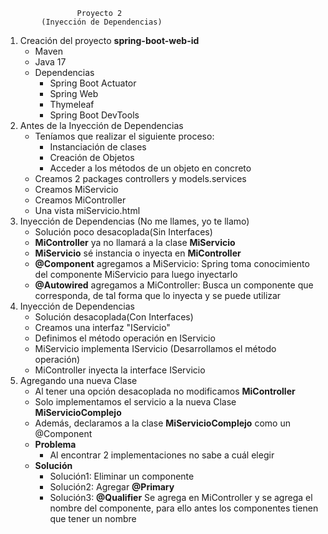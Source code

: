                     Proyecto 2
            (Inyección de Dependencias)

1. Creación del proyecto **spring-boot-web-id**
   - Maven
   - Java 17
   - Dependencias
     - Spring Boot Actuator 
     - Spring Web 
     - Thymeleaf
     - Spring Boot DevTools
2. Antes de la Inyección de Dependencias
   - Teníamos que realizar el siguiente proceso:
     - Instanciación de clases
     - Creación de Objetos
     - Acceder a los métodos de un objeto en concreto
   - Creamos 2 packages controllers y models.services
   - Creamos MiServicio
   - Creamos MiController
   - Una vista miServicio.html
3. Inyección de Dependencias (No me llames, yo te llamo)
   - Solución poco desacoplada(Sin Interfaces)
   - **MiController** ya no llamará a la clase **MiServicio**
   - **MiServicio** sé instancia o inyecta en **MiController**
   - **@Component** agregamos a MiServicio: Spring toma conocimiento del componente MiServicio para luego inyectarlo
   - **@Autowired** agregamos a MiController: Busca un componente que corresponda, de tal forma que lo inyecta y se puede utilizar
4. Inyección de Dependencias
   - Solución desacoplada(Con Interfaces)
   - Creamos una interfaz "IServicio"
   - Definimos el método operación en IServicio
   - MiServicio implementa IServicio (Desarrollamos el método operación)
   - MiController inyecta la interface IServicio
5. Agregando una nueva Clase
   - Al tener una opción desacoplada no modificamos **MiController**
   - Solo implementamos el servicio a la nueva Clase **MiServicioComplejo**
   - Además, declaramos a la clase **MiServicioComplejo** como un @Component
   - **Problema**
     - Al encontrar 2 implementaciones no sabe a cuál elegir
   - **Solución**
     - Solución1: Eliminar un componente
     - Solución2: Agregar **@Primary**
     - Solución3: **@Qualifier** Se agrega en MiController y se agrega el nombre del componente, para ello antes los componentes tienen que tener un nombre




